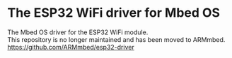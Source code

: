 # The ESP32 WiFi driver for Mbed OS
The Mbed OS driver for the ESP32 WiFi module.  
This repository is no longer maintained and has been moved to ARMmbed.  
https://github.com/ARMmbed/esp32-driver
